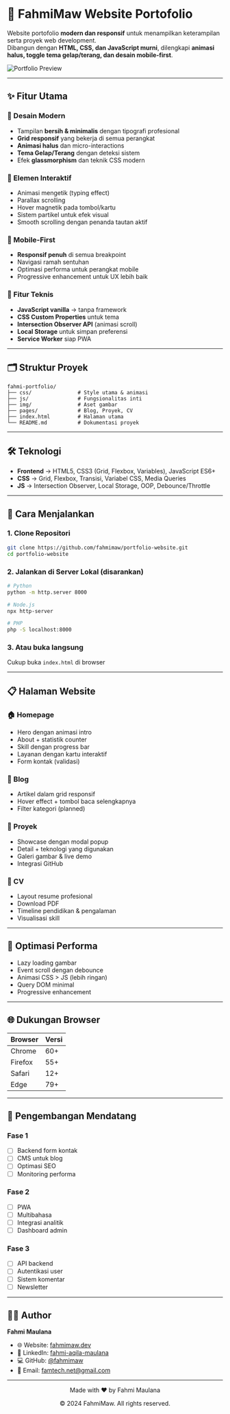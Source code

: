 # 🚀 FahmiMaw Website Portofolio  

Website portofolio **modern dan responsif** untuk menampilkan keterampilan serta proyek web development.  
Dibangun dengan **HTML, CSS, dan JavaScript murni**, dilengkapi **animasi halus, toggle tema gelap/terang, dan desain mobile-first**.  

![Portfolio Preview](img/preview.png)  

---

## ✨ Fitur Utama  

### 🎨 Desain Modern  
- Tampilan **bersih & minimalis** dengan tipografi profesional  
- **Grid responsif** yang bekerja di semua perangkat  
- **Animasi halus** dan micro-interactions  
- **Tema Gelap/Terang** dengan deteksi sistem  
- Efek **glassmorphism** dan teknik CSS modern  

### 🌟 Elemen Interaktif  
- Animasi mengetik (typing effect)  
- Parallax scrolling  
- Hover magnetik pada tombol/kartu  
- Sistem partikel untuk efek visual  
- Smooth scrolling dengan penanda tautan aktif  

### 📱 Mobile-First  
- **Responsif penuh** di semua breakpoint  
- Navigasi ramah sentuhan  
- Optimasi performa untuk perangkat mobile  
- Progressive enhancement untuk UX lebih baik  

### 🔧 Fitur Teknis  
- **JavaScript vanilla** → tanpa framework  
- **CSS Custom Properties** untuk tema  
- **Intersection Observer API** (animasi scroll)  
- **Local Storage** untuk simpan preferensi  
- **Service Worker** siap PWA  

---

## 🗂️ Struktur Proyek  

```
fahmi-portfolio/
├── css/               # Style utama & animasi
├── js/                # Fungsionalitas inti
├── img/               # Aset gambar
├── pages/             # Blog, Proyek, CV
├── index.html         # Halaman utama
└── README.md          # Dokumentasi proyek
```

---

## 🛠️ Teknologi  

- **Frontend** → HTML5, CSS3 (Grid, Flexbox, Variables), JavaScript ES6+  
- **CSS** → Grid, Flexbox, Transisi, Variabel CSS, Media Queries  
- **JS** → Intersection Observer, Local Storage, OOP, Debounce/Throttle  

---

## 🚀 Cara Menjalankan  

### 1. Clone Repositori  
```bash
git clone https://github.com/fahmimaw/portfolio-website.git
cd portfolio-website
```

### 2. Jalankan di Server Lokal (disarankan)  
```bash
# Python
python -m http.server 8000

# Node.js
npx http-server

# PHP
php -S localhost:8000
```

### 3. Atau buka langsung  
Cukup buka `index.html` di browser  

---

## 📋 Halaman Website  

### 🏠 Homepage  
- Hero dengan animasi intro  
- About + statistik counter  
- Skill dengan progress bar  
- Layanan dengan kartu interaktif  
- Form kontak (validasi)  

### 📝 Blog  
- Artikel dalam grid responsif  
- Hover effect + tombol baca selengkapnya  
- Filter kategori (planned)  

### 💼 Proyek  
- Showcase dengan modal popup  
- Detail + teknologi yang digunakan  
- Galeri gambar & live demo  
- Integrasi GitHub  

### 📄 CV  
- Layout resume profesional  
- Download PDF  
- Timeline pendidikan & pengalaman  
- Visualisasi skill  

---

## 🎯 Optimasi Performa  
- Lazy loading gambar  
- Event scroll dengan debounce  
- Animasi CSS > JS (lebih ringan)  
- Query DOM minimal  
- Progressive enhancement  

---

## 🌐 Dukungan Browser  

| Browser | Versi |
|---------|-------|
| Chrome  | 60+   |
| Firefox | 55+   |
| Safari  | 12+   |
| Edge    | 79+   |

---

## 🔮 Pengembangan Mendatang  

### Fase 1  
- [ ] Backend form kontak  
- [ ] CMS untuk blog  
- [ ] Optimasi SEO  
- [ ] Monitoring performa  

### Fase 2  
- [ ] PWA  
- [ ] Multibahasa  
- [ ] Integrasi analitik  
- [ ] Dashboard admin  

### Fase 3  
- [ ] API backend  
- [ ] Autentikasi user  
- [ ] Sistem komentar  
- [ ] Newsletter  

---

## 👨‍💻 Author  

**Fahmi Maulana**  
- 🌐 Website: [fahmimaw.dev](https://fahmimaw.dev)  
- 💼 LinkedIn: [fahmi-aqila-maulana](https://www.linkedin.com/in/fahmi-aqila-maulana-2167b529a)  
- 💻 GitHub: [@fahmimaw](https://github.com/FahmiSie)  
- 📧 Email: famtech.net@gmail.com  

---

<div align="center">
  <p>Made with ❤️ by Fahmi Maulana</p>
  <p>© 2024 FahmiMaw. All rights reserved.</p>
</div>
